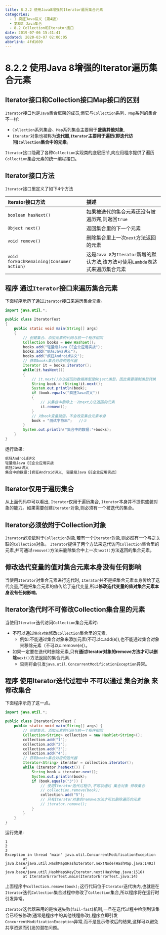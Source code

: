 ```yaml
---
title: 8.2.2 使用Java8增强的Iterator遍历集合元素
categories: 
  - 1 疯狂Java讲义 (第4版)
  - 第8章 Java集合
  - 8.2 Collection和Iterator接口
date: 2019-07-06 15:41:41
updated: 2020-03-07 02:06:05
abbrlink: 4fd1609
---
```

# 8.2.2 使用Java 8增强的Iterator遍历集合元素
## Iterator接口和Collection接口Map接口的区别
`Iterator`接口也是`Java`集合框架的成员,但它与`Collection`系列、`Map`系列的集合不一样: 
- `Collection`系列集合、`Map`系列集合主要用于**盛装其他对象**,
- `Iterator`对象也被称为**迭代器**,**`Iterator`主要用于遍历(即迭代访问)`Collection`集合中的元素**。

`Iterator`接口隐藏了各种`Collection`实现类的底层细节,向应用程序提供了遍历`Collection`集合元素的统一编程接口。 
## Iterator接口方法
`Iterator`接口里定义了如下4个方法

|Iterator接口方法|描述|
|:---|:---|
|`boolean hasNext()`|如果被迭代的集合元素还没有被遍历完,则返回`true`|
|`Object next()`|返回集合里的下一个元素|
|`void remove()`|删除集合里上一次`next`方法返回的元素|
|`void forEachRemaining(Consumer action)`|这是`Java 8`为`Iterator`新增的默认方法,该方法可使用`Lambda`表达式来遍历集合元素|


## 程序 通过`Iterator`接口来遍历集合元素
下面程序示范了通过`Iterator`接口来遍历集合元素。
```java
import java.util.*;

public class IteratorTest
{
    public static void main(String[] args)
    {
        // 创建集合、添加元素的代码与前一个程序相同
        Collection books = new HashSet();
        books.add("轻量级Java EE企业应用实战");
        books.add("疯狂Java讲义");
        books.add("疯狂Android讲义");
        // 获取books集合对应的迭代器
        Iterator it = books.iterator();
        while(it.hasNext())
        {
            // it.next()方法返回的数据类型是Object类型，因此需要强制类型转换
            String book = (String)it.next();
            System.out.println(book);
            if (book.equals("疯狂Java讲义"))
            {
                // 从集合中删除上一次next方法返回的元素
                it.remove();
            }
            // 对book变量赋值，不会改变集合元素本身
            book = "测试字符串";   //①
        }
        System.out.println("集合中的数据:"+books);
    }
}
```
运行效果:
```cmd
疯狂Android讲义
轻量级Java EE企业应用实战
疯狂Java讲义
集合中的数据:[疯狂Android讲义, 轻量级Java EE企业应用实战]
```

## Iterator仅用于遍历集合
从上面代码中可以看出, `Iterator`仅用于遍历集合, `Iterator`本身并不提供盛装对象的能力。如果需要创建`Iterator`对象,则必须有一个被迭代的集合。
## Iterator必须依附于Collection对象
`Iterator`必须依附于`Collection`对象,若有一个`Iterator`对象,则必然有一个与之关联的`Collection`对象。 `Iterator`提供了两个方法来迭代访问`Collection`集合里的元素,并可通过`remove()`方法来删除集合中上一次`next()`方法返回的集合元素。
## 修改迭代变量的值对集合元素本身没有任何影响
当使用`Iterator`对集合元素进行迭代时, `Iterator`并不是把集合元素本身传给了迭代变量,而是把集合元素的值传给了迭代变量,所以**修改迭代变量的值对集合元素本身没有任何影响**。

## Iterator迭代时不可修改Collection集合里的元素
当使用`Iterator`迭代访问`Collection`集合元素时:
- 不可以通过`集合对象`修改`Collection`集合里的元素,
  - 例如:不能通过集合对象来添加元素(不可以c.add(e)),也不能通过集合对象来移除元素（不可以c.remove(e)）。
- 如果一定要在迭代时删除元素,只有**通过Iterator对象的remove方法才可以删除**`next()`方法返回的集合元素.
  - 否则将会引发`java.util.ConcurrentModificationException`异常。


## 程序 使用Iterator迭代过程中 不可以通过 集合对象 来修改集合
下面程序示范了这一点。
```java
import java.util.*;

public class IteratorErrorTest {
    public static void main(String[] args) {
        // 创建集合、添加元素的代码与前一个程序相同
        Collection<String> collection = new HashSet<String>();
        collection.add("1");
        collection.add("2");
        collection.add("3");
        collection.add("4");
        // 获取books集合对应的迭代器
        Iterator<String> iterator = collection.iterator();
        while (iterator.hasNext()) {
            String book = iterator.next();
            System.out.println(book);
            if (book.equals("3")) {
                // 使用Iterator迭代过程中,不可以通过 集合对象 修改集合
                // collection.remove(book);
                collection.add("5");
                // 只有Iterator对象的remove方法才可以删除遍历的元素
                // iterator.remove();
            }
        }
    }
}
```
运行效果:
```
1
2
3
Exception in thread "main" java.util.ConcurrentModificationException
        at java.base/java.util.HashMap$HashIterator.nextNode(HashMap.java:1493)
        at java.base/java.util.HashMap$KeyIterator.next(HashMap.java:1516)
        at IteratorErrorTest.main(IteratorErrorTest.java:14)
```
上面程序中`collection.remove(book);`这行代码位于`Iterator`迭代块内,也就是在`Iterator`迭代`Collection`集合过程中修改了`Collection`集合,所以程序将在运行时引发异常。


`Iterator`迭代器采用的是快速失败(`fail-fast`)机制,一旦在迭代过程中检测到该集合已经被修改(通常是程序中的其他线程修改),程序立即引发`ConcurrentModificationException`异常,而不是显示修改后的结果,这样可以避免共享资源而引发的潜在问题。


